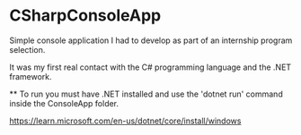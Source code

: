 # CSharpConsoleApp

Simple console application I had to develop as part of an internship program selection.


It was my first real contact with the C# programming language and the .NET framework.




** To run you must have .NET installed and use the 'dotnet run' command inside the ConsoleApp folder.

https://learn.microsoft.com/en-us/dotnet/core/install/windows
